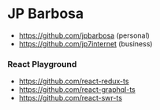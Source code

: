 # JP Barbosa

* https://github.com/jpbarbosa (personal)
* https://github.com/jp7internet (business)

### React Playground

* https://github.com/react-redux-ts
* https://github.com/react-graphql-ts
* https://github.com/react-swr-ts
